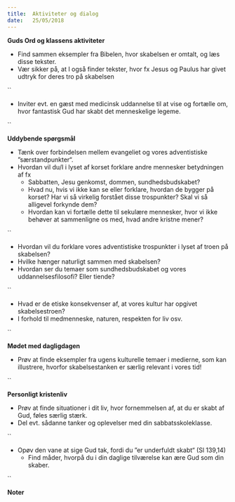 ```yaml
---
title:  Aktiviteter og dialog
date:   25/05/2018
---
```


**Guds Ord og klassens aktiviteter**

*	Find sammen eksempler fra Bibelen, hvor skabelsen er omtalt, og læs disse tekster.
  *	Vær sikker på, at I også finder tekster, hvor fx Jesus og Paulus har givet udtryk for deres tro på skabelsen

``

*	Inviter evt. en gæst med medicinsk uddannelse til at vise og fortælle om, hvor fantastisk Gud har skabt det menneskelige legeme.

``

**Uddybende spørgsmål**

*	Tænk over forbindelsen mellem evangeliet og vores adventistiske ”særstandpunkter“.
  *	Hvordan vil du/I i lyset af korset forklare andre mennesker betydningen af fx
    *	Sabbatten, Jesu genkomst, dommen, sundhedsbudskabet?
    *	Hvad nu, hvis vi ikke kan se eller forklare, hvordan de bygger på korset? Har vi så virkelig forstået disse trospunkter? Skal vi så alligevel forkynde dem?
    *	Hvordan kan vi fortælle dette til sekulære mennesker, hvor vi ikke behøver at sammenligne os med, hvad andre kristne mener?

``

*	Hvordan vil du forklare vores adventistiske trospunkter i lyset af troen på skabelsen?
  *	Hvilke hænger naturligt sammen med skabelsen?
  *	Hvordan ser du temaer som sundhedsbudskabet og vores uddannelsesfilosofi? Eller tiende?

``

*	Hvad er de etiske konsekvenser af, at vores kultur har opgivet skabelsestroen?
  *	I forhold til medmenneske, naturen, respekten for liv osv.

``

**Mødet med dagligdagen**

*	Prøv at finde eksempler fra ugens kulturelle temaer i medierne, som kan illustrere, hvorfor skabelsestanken er særlig relevant i vores tid!

``

**Personligt kristenliv**

*	Prøv at finde situationer i dit liv, hvor fornemmelsen af, at du er skabt af Gud, føles særlig stærk.
  *	Del evt. sådanne tanker og oplevelser med din sabbatsskoleklasse.

``
* Opøv den vane at sige Gud tak, fordi du ”er underfuldt skabt“ (Sl 139,14)
  *	Find måder, hvorpå du i din daglige tilværelse kan ære Gud som din skaber.

``

**Noter**

` `
